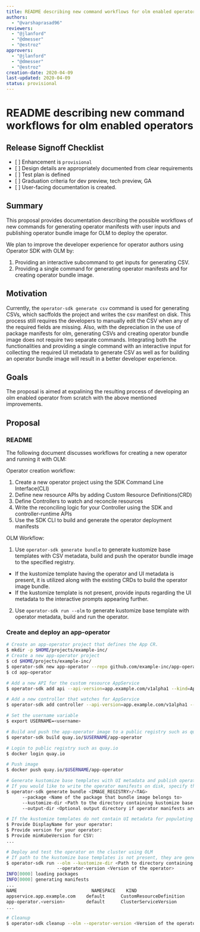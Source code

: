 ```yaml
---
title: README describing new command workflows for olm enabled operators
authors:
  - "@varshaprasad96"
reviewers:
  - "@jlanford"
  - "@dmesser"
  - "@estroz"
approvers:
  - "@jlanford"
  - "@dmesser"
  - "@estroz"
creation-date: 2020-04-09
last-updated: 2020-04-09
status: provisional
---
```


# README describing new command workflows for olm enabled operators

## Release Signoff Checklist

- \[ \] Enhancement is `provisional`
- \[ \] Design details are appropriately documented from clear requirements
- \[ \] Test plan is defined
- \[ \] Graduation criteria for dev preview, tech preview, GA
- \[ \] User-facing documentation is created.

## Summary

This proposal provides documentation describing the possible workflows of new commands for generating operator manifests with user inputs and publishing operator bundle image for OLM to deploy the operator.

We plan to improve the developer experience for operator authors using Operator SDK with OLM by:
1. Providing an interactive subcommand to get inputs for generating CSV.
2. Providing a single command for generating operator manifests and for creating operator bundle image.

## Motivation

Currently, the `operator-sdk generate csv` command is used for generating CSVs, which sacffolds the project and writes the csv manifest on disk. This process still requires the developers to manually edit the CSV when any of the required fields are missing. Also, with the depreciation in the use of package manifests for olm, generating CSVs and creating operator bundle image does not require two separate commands. Integrating both the functionalities and providing a single command with an interactive input for collecting the required UI metadata to generate CSV as well as for building an operator bundle image will result in a better developer experience.

## Goals

The proposal is aimed at expalining the resulting process of developing an olm enabled operator from scratch with the above mentioned improvements.

## Proposal

### README

The following document discusses workflows for creating a new operator and running it with OLM:

Operator creation workflow:

1. Create a new operator project using the SDK Command Line Interface(CLI)
2. Define new resource APIs by adding Custom Resource Definitions(CRD)
3. Define Controllers to watch and reconcile resources
4. Write the reconciling logic for your Controller using the SDK and controller-runtime APIs
5. Use the SDK CLI to build and generate the operator deployment manifests

OLM Workflow:

1. Use `operator-sdk generate bundle` to generate kustomize base templates with CSV metadata, build and push the operator bundle image to the specified registry.
  * If the kustomize template having the operator and UI metadata is present, it is utilized along with the existing CRDs to build the operator image bundle.
  * If the kustomize template is not present, provide inputs regarding the UI metadata to the interactive prompts appearing further.
2. Use `operator-sdk run --olm` to generate kustomize base template with operator metadata, build and run the operator.

### Create and deploy an app-operator

```sh
# Create an app-operator project that defines the App CR.
$ mkdir -p $HOME/projects/example-inc/
# Create a new app-operator project
$ cd $HOME/projects/example-inc/
$ operator-sdk new app-operator --repo github.com/example-inc/app-operator
$ cd app-operator

# Add a new API for the custom resource AppService
$ operator-sdk add api --api-version=app.example.com/v1alpha1 --kind=AppService

# Add a new controller that watches for AppService
$ operator-sdk add controller --api-version=app.example.com/v1alpha1 --kind=AppService

# Set the username variable
$ export USERNAME=<username>

# Build and push the app-operator image to a public registry such as quay.io
$ operator-sdk build quay.io/$USERNAME/app-operator

# Login to public registry such as quay.io
$ docker login quay.io

# Push image
$ docker push quay.io/$USERNAME/app-operator

# Generate kustomize base templates with UI metadata and publish operator in a bundle image
# If you would like to write the operator manifests on disk, specify the path using the flag "--output-dir" 
$ operator-sdk generate bundle <IMAGE_REGISTRY>/<TAG>
      --package <Name of the package that bundle image belongs to>
      --kustomize-dir <Path to the directory containing kustomize base templates [default:./config/]>
      --output-dir <Optional output directory if operator manifests are to be written on disk>

# If the kustomize templates do not contain UI metadata for populating CSV, provide inputs for the interactive prompts that would appear further		
$ Provide DisplayName for your operator:		
$ Provide version for your operator:		
$ Provide minKubeVersion for CSV:		
...

# Deploy and test the operator on the cluster using OLM
# If path to the kustomize base templates is not present, they are generated from scratch inside ./config folder
$ operator-sdk run --olm --kustomize-dir <Path to directory containing kustomize base templates>
                   --operator-version <Version of the operator>
INFO[0000] loading packages
INFO[0000] generating manifests
...
NAME                            NAMESPACE    KIND                        STATUS
appservice.app.example.com    default      CustomResourceDefinition    Installed
app-operator.<version>        default      ClusterServiceVersion       Installed
...

# Cleanup
$ operator-sdk cleanup --olm --operator-version <Version of the operator>
```